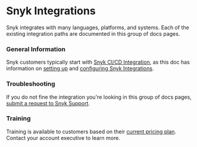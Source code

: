 # Snyk Integrations

Snyk integrates with many languages, platforms, and systems. Each of the existing integration paths are documented in this group of docs pages.

### General Information

Snyk customers typically start with [Snyk CI/CD Integration](ci-cd-integrations/), as this doc has information on [setting up](ci-cd-integrations/#setting-up) and [configuring Snyk Integrations](ci-cd-integrations/#configure-your-continuous-integration).

### Troubleshooting

If you do not fine the integration you're looking in this group of docs pages, [submit a request to Snyk Support](https://support.snyk.io/hc/en-us/requests/new).

### Training

Training is available to customers based on their [current pricing plan](https://snyk.io/plans/). Contact your account executive to learn more.
